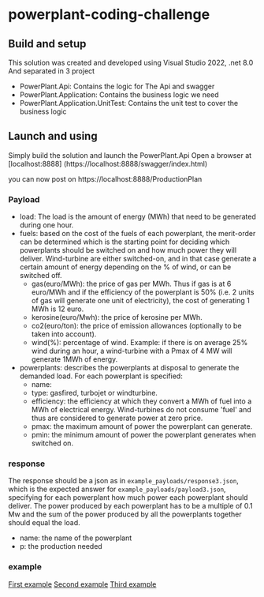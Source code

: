 # powerplant-coding-challenge

## Build and setup

This solution was created and developed using Visual Studio 2022, .net 8.0
And separated in 3 project 

  - PowerPlant.Api:
    Contains the logic for The Api and swagger
  - PowerPlant.Application:
    Contains the business logic we need
  - PowerPlant.Application.UnitTest:
    Contains the unit test to cover the business logic

## Launch and using

Simply build the solution and launch the PowerPlant.Api
Open a browser at [localhost:8888] (https://localhost:8888/swagger/index.html)

you can now post on https://localhost:8888/ProductionPlan

### Payload

 - load: The load is the amount of energy (MWh) that need to be generated during one hour.
 - fuels: based on the cost of the fuels of each powerplant, the merit-order can be determined which is the starting point for deciding which powerplants should be switched on and how much power they will deliver.  Wind-turbine are either switched-on, and in that case generate a certain amount of energy depending on the % of wind, or can be switched off. 
   - gas(euro/MWh): the price of gas per MWh. Thus if gas is at 6 euro/MWh and if the efficiency of the powerplant is 50% (i.e. 2 units of gas will generate one unit of electricity), the cost of generating 1 MWh is 12 euro.
   - kerosine(euro/Mwh): the price of kerosine per MWh.
   - co2(euro/ton): the price of emission allowances (optionally to be taken into account).
   - wind(%): percentage of wind. Example: if there is on average 25% wind during an hour, a wind-turbine with a Pmax of 4 MW will generate 1MWh of energy.
 - powerplants: describes the powerplants at disposal to generate the demanded load. For each powerplant is specified:
   - name:
   - type: gasfired, turbojet or windturbine.
   - efficiency: the efficiency at which they convert a MWh of fuel into a MWh of electrical energy. Wind-turbines do not consume 'fuel' and thus are considered to generate power at zero price.
   - pmax: the maximum amount of power the powerplant can generate.
   - pmin: the minimum amount of power the powerplant generates when switched on. 

### response

The response should be a json as in `example_payloads/response3.json`, which is the expected answer for `example_payloads/payload3.json`, specifying for each powerplant how much power each powerplant should deliver. The power produced by each powerplant has to be a multiple of 0.1 Mw and the sum of the power produced by all the powerplants together should equal the load.

  - name: the name of the powerplant
  - p: the production needed

### example

[First example](example_payloads/payload1.json)
[Second example](example_payloads/payload2.json)
[Third example](example_payloads/payload3.json)